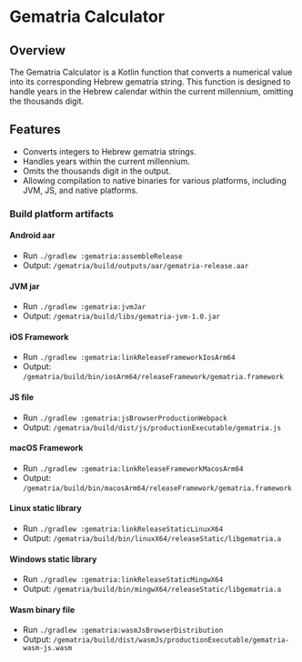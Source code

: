 # Gematria Calculator

## Overview

The Gematria Calculator is a Kotlin function that converts a numerical value into its corresponding Hebrew gematria string. This function is designed to handle years in the Hebrew calendar within the current millennium, omitting the thousands digit.

## Features

- Converts integers to Hebrew gematria strings.
- Handles years within the current millennium.
- Omits the thousands digit in the output.
- Allowing compilation to native binaries for various platforms, including JVM, JS, and native platforms.

### Build platform artifacts

#### Android aar

- Run `./gradlew :gematria:assembleRelease`
- Output: `/gematria/build/outputs/aar/gematria-release.aar`

#### JVM jar

- Run `./gradlew :gematria:jvmJar`
- Output: `/gematria/build/libs/gematria-jvm-1.0.jar`

#### iOS Framework

- Run `./gradlew :gematria:linkReleaseFrameworkIosArm64`
- Output: `/gematria/build/bin/iosArm64/releaseFramework/gematria.framework`

#### JS file

- Run `./gradlew :gematria:jsBrowserProductionWebpack`
- Output: `/gematria/build/dist/js/productionExecutable/gematria.js`

#### macOS Framework

- Run `./gradlew :gematria:linkReleaseFrameworkMacosArm64`
- Output: `/gematria/build/bin/macosArm64/releaseFramework/gematria.framework`

#### Linux static library

- Run `./gradlew :gematria:linkReleaseStaticLinuxX64`
- Output: `/gematria/build/bin/linuxX64/releaseStatic/libgematria.a`

#### Windows static library

- Run `./gradlew :gematria:linkReleaseStaticMingwX64`
- Output: `/gematria/build/bin/mingwX64/releaseStatic/libgematria.a`

#### Wasm binary file

- Run `./gradlew :gematria:wasmJsBrowserDistribution`
- Output: `/gematria/build/dist/wasmJs/productionExecutable/gematria-wasm-js.wasm`
